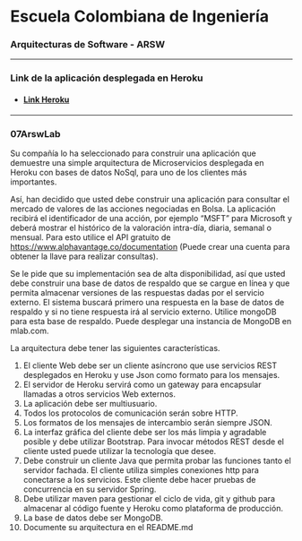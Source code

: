 # Escuela Colombiana de Ingeniería
### Arquitecturas de Software - ARSW
---
### Link de la aplicación desplegada en Heroku
- #### [Link Heroku](https://arsw07lab.herokuapp.com)
---
### 07ArswLab
Su compañía lo ha seleccionado para construir una aplicación que demuestre una simple arquitectura de Microservicios desplegada en Heroku con bases de datos NoSql, para uno de los clientes más importantes.

Así, han decidido que usted debe construir una aplicación para consultar el mercado de valores de las acciones negociadas en Bolsa.  La aplicación recibirá el identificador de una acción, por ejemplo “MSFT” para Microsoft  y deberá mostrar el histórico de la valoración intra-día, diaria, semanal o mensual. Para esto utilice el API gratuito de https://www.alphavantage.co/documentation (Puede crear una cuenta para obtener la llave para realizar consultas).

Se le pide que su implementación sea de alta disponibilidad, así que usted debe construir una base de datos de respaldo que se cargue en línea y que permita almacenar versiones de las respuestas dadas por el servicio externo. El sistema buscará primero una respuesta en la base de datos de respaldo y si no tiene respuesta irá al servicio externo. Utilice mongoDB para esta base de respaldo. Puede desplegar una instancia de MongoDB en mlab.com.

La arquitectura debe tener las siguientes características.
1. El cliente Web debe ser un cliente asíncrono que use servicios REST desplegados en Heroku y use Json como formato para los mensajes.
2. El servidor de Heroku servirá como un gateway para encapsular llamadas a otros servicios Web externos.
3. La aplicación debe ser multiusuario.
4. Todos los protocolos de comunicación serán sobre HTTP.
5. Los formatos de los mensajes de intercambio serán siempre JSON.
6. La interfaz gráfica del cliente debe ser los más limpia y agradable posible y debe utilizar Bootstrap. Para invocar métodos REST desde el cliente usted puede utilizar la tecnología que desee.
7. Debe construir un cliente Java que permita probar las funciones tanto el servidor fachada. El cliente utiliza simples conexiones http para conectarse a los servicios. Este cliente debe hacer pruebas de concurrencia en su servidor Spring.
8. Debe utilizar maven para gestionar el ciclo de vida, git y github para almacenar al código fuente y Heroku como plataforma de producción.
9. La base de datos debe ser MongoDB.
10. Documente su arquitectura en el README.md
